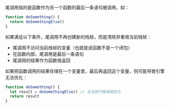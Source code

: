 尾调用指的是函数作为另一个函数的最后一条语句被调用，如：

```js
function doSomething() {
  return doSomethingElse()
}
```

如果满足以下条件，尾调用不再创建新的栈帧，而是清除并重用当前栈帧：

* 尾调用不访问当前栈帧的变量（也就是说函数不是一个闭包）
* 在函数内部，尾调用是最后一条语句
* 尾调用的结果作为函数值返回

如果把函数调用的结果存储在一个变量里，最后再返回这个变量，则可能导致引擎无法优化：

```js
function doSomething() {
  let result = doSomethingElse() // 无法进行尾调用优化
  return result
}
```

